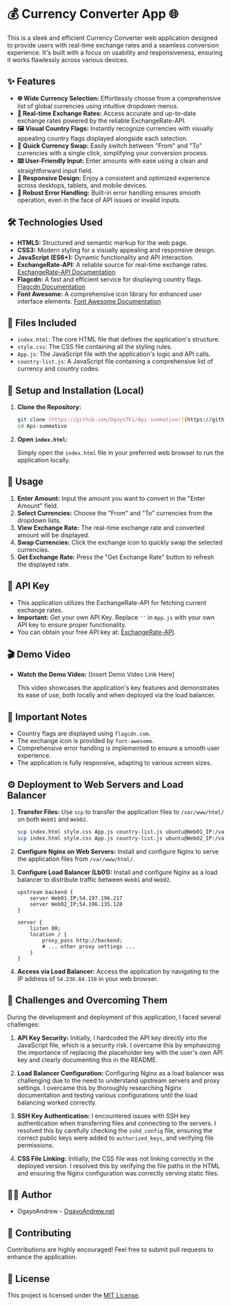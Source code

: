 # 💰 Currency Converter App 🌐

This is a sleek and efficient Currency Converter web application designed to provide users with real-time exchange rates and a seamless conversion experience. It's built with a focus on usability and responsiveness, ensuring it works flawlessly across various devices.

## ✨ Features

-   **🌐 Wide Currency Selection:** Effortlessly choose from a comprehensive list of global currencies using intuitive dropdown menus.
-   **🔢 Real-time Exchange Rates:** Access accurate and up-to-date exchange rates powered by the reliable ExchangeRate-API.
-   **🖼️ Visual Country Flags:** Instantly recognize currencies with visually appealing country flags displayed alongside each selection.
-   **🔄 Quick Currency Swap:** Easily switch between "From" and "To" currencies with a single click, simplifying your conversion process.
-   **⌨️ User-Friendly Input:** Enter amounts with ease using a clean and straightforward input field.
-   **📱 Responsive Design:** Enjoy a consistent and optimized experience across desktops, tablets, and mobile devices.
-   **🚨 Robust Error Handling:** Built-in error handling ensures smooth operation, even in the face of API issues or invalid inputs.

## 🛠️ Technologies Used

-   **HTML5:** Structured and semantic markup for the web page.
-   **CSS3:** Modern styling for a visually appealing and responsive design.
-   **JavaScript (ES6+):** Dynamic functionality and API interaction.
-   **ExchangeRate-API:** A reliable source for real-time exchange rates. [ExchangeRate-API Documentation](https://www.exchangerate-api.com/docs/standard-requests)
-   **Flagcdn:** A fast and efficient service for displaying country flags. [Flagcdn Documentation](https://flagcdn.com/)
-   **Font Awesome:** A comprehensive icon library for enhanced user interface elements. [Font Awesome Documentation](https://fontawesome.com/docs)

## 📂 Files Included

-   `index.html`: The core HTML file that defines the application's structure.
-   `style.css`: The CSS file containing all the styling rules.
-   `App.js`: The JavaScript file with the application's logic and API calls.
-   `country-list.js`: A JavaScript file containing a comprehensive list of currency and country codes.

## 🚀 Setup and Installation (Local)

1.  **Clone the Repository:**

    ```bash
    git clone [https://github.com/OgayoTK1/Api-summative/](https://github.com/OgayoTK1/Api-summative/)
    cd Api-summative
    ```

2.  **Open `index.html`:**

    Simply open the `index.html` file in your preferred web browser to run the application locally.

## 📝 Usage

1.  **Enter Amount:** Input the amount you want to convert in the "Enter Amount" field.
2.  **Select Currencies:** Choose the "From" and "To" currencies from the dropdown lists.
3.  **View Exchange Rate:** The real-time exchange rate and converted amount will be displayed.
4.  **Swap Currencies:** Click the exchange icon to quickly swap the selected currencies.
5.  **Get Exchange Rate:** Press the "Get Exchange Rate" button to refresh the displayed rate.

## 🔑 API Key

-   This application utilizes the ExchangeRate-API for fetching current exchange rates.
-   **Important:** Get your own API Key. Replace `''` in `App.js` with your own API key to ensure proper functionality.
-   You can obtain your free API key at: [ExchangeRate-API](https://www.exchangerate-api.com/).

## 🎬 Demo Video

-   **Watch the Demo Video:** [Insert Demo Video Link Here]

    This video showcases the application's key features and demonstrates its ease of use, both locally and when deployed via the load balancer.

## 📌 Important Notes

-   Country flags are displayed using `flagcdn.com`.
-   The exchange icon is provided by `font-awesome`.
-   Comprehensive error handling is implemented to ensure a smooth user experience.
-   The application is fully responsive, adapting to various screen sizes.

## ⚙️ Deployment to Web Servers and Load Balancer

1.  **Transfer Files:** Use `scp` to transfer the application files to `/var/www/html/` on both `Web01` and `Web02`.

    ```bash
    scp index.html style.css App.js country-list.js ubuntu@Web01_IP:/var/www/html/
    scp index.html style.css App.js country-list.js ubuntu@Web02_IP:/var/www/html/
    ```

2.  **Configure Nginx on Web Servers:** Install and configure Nginx to serve the application files from `/var/www/html/`.

3.  **Configure Load Balancer (Lb01):** Install and configure Nginx as a load balancer to distribute traffic between `Web01` and `Web02`.

    ```nginx
    upstream backend {
        server Web01_IP;54.197.196.217
        server Web02_IP;54.196.135.128
    }

    server {
        listen 80;
        location / {
            proxy_pass http://backend;
            # ... other proxy settings ...
        }
    }
    ```

4.  **Access via Load Balancer:** Access the application by navigating to the IP address of `54.236.84.150` in your web browser.

## 🚧 Challenges and Overcoming Them

During the development and deployment of this application, I faced several challenges:

1.  **API Key Security:** Initially, I hardcoded the API key directly into the JavaScript file, which is a security risk. I overcame this by emphasizing the importance of replacing the placeholder key with the user's own API key and clearly documenting this in the README.

2.  **Load Balancer Configuration:** Configuring Nginx as a load balancer was challenging due to the need to understand upstream servers and proxy settings. I overcame this by thoroughly researching Nginx documentation and testing various configurations until the load balancing worked correctly.

3.  **SSH Key Authentication:** I encountered issues with SSH key authentication when transferring files and connecting to the servers. I resolved this by carefully checking the `sshd_config` file, ensuring the correct public keys were added to `authorized_keys`, and verifying file permissions.

4.  **CSS File Linking:** Initially, the CSS file was not linking correctly in the deployed version. I resolved this by verifying the file paths in the HTML and ensuring the Nginx configuration was correctly serving static files.

## 🧑‍💻 Author

-   OgayoAndrew - [OgayoAndrew.net](https://OgayoAndrew.net/)

## 🤝 Contributing

Contributions are highly encouraged! Feel free to submit pull requests to enhance the application.

## 📜 License

This project is licensed under the [MIT License](LICENSE).
